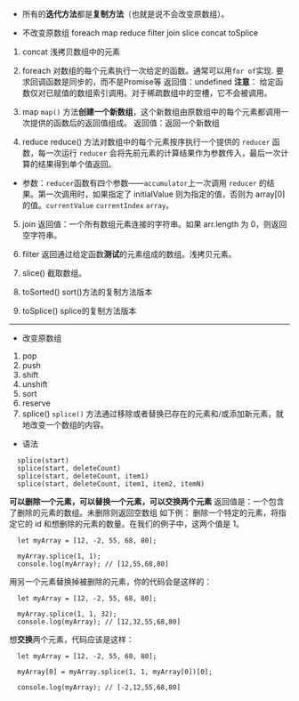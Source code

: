 * 所有的**迭代方法**都是**复制方法**（也就是说不会改变原数组）。

* 不改变原数组
foreach map reduce filter join slice concat toSplice
1. concat 
  浅拷贝数组中的元素

1. foreach
  对数组的每个元素执行一次给定的函数。通常可以用`for of`实现.
  要求回调函数是同步的，而不是Promise等
  返回值：undefined
  **注意**： 给定函数仅对已赋值的数组索引调用。对于稀疏数组中的空槽，它不会被调用。

2. map
  `map()` 方法**创建一个新数组**，这个新数组由原数组中的每个元素都调用一次提供的函数后的返回值组成。
  返回值：返回一个新数组

4. reduce
  reduce() 方法对数组中的每个元素按序执行一个提供的 `reducer` 函数，每一次运行 `reducer` 会将先前元素的计算结果作为参数传入，最后一次计算的结果得到单个值返回。
  
  * 参数：`reducer`函数有四个参数——`accumulator`上一次调用 `reducer` 的结果。第一次调用时，如果指定了 initialValue 则为指定的值，否则为 array[0] 的值。`currentValue`  `currentIndex` `array`。

5. join
 返回值：一个所有数组元素连接的字符串。如果 arr.length 为 0，则返回空字符串。

6. filter
 返回通过给定函数**测试**的元素组成的数组。浅拷贝元素。

7. slice()
  截取数组。

8. toSorted()
  sort()方法的复制方法版本

9. toSplice()
  splice的复制方法版本

---------------------------------------------
* 改变原数组
1. pop
2. push
3. shift
4. unshift
5. sort
6. reserve 
7. splice()
  `splice()` 方法通过移除或者替换已存在的元素和/或添加新元素，就地改变一个数组的内容。
  - 语法
  ```
    splice(start)
    splice(start, deleteCount)
    splice(start, deleteCount, item1)
    splice(start, deleteCount, item1, item2, itemN)
  ```
  **可以删除一个元素，可以替换一个元素，可以交换两个元素**
  返回值是：一个包含了删除的元素的数组。未删除则返回空数组
  如下例：
  删除一个特定的元素，将指定它的 id 和想删除的元素的数量。在我们的例子中，这两个值是 1。
  ```
    let myArray = [12, -2, 55, 68, 80];
    
    myArray.splice(1, 1);
    console.log(myArray); // [12,55,68,80]
  ```
  
  用另一个元素替换掉被删除的元素，你的代码会是这样的：
  ```
    let myArray = [12, -2, 55, 68, 80];
    
    myArray.splice(1, 1, 32);
    console.log(myArray); // [12,32,55,68,80]
  ```

  想**交换**两个元素，代码应该是这样：
  ```
    let myArray = [12, -2, 55, 68, 80];
    
    myArray[0] = myArray.splice(1, 1, myArray[0])[0];
    
    console.log(myArray); // [-2,12,55,68,80]
  ```